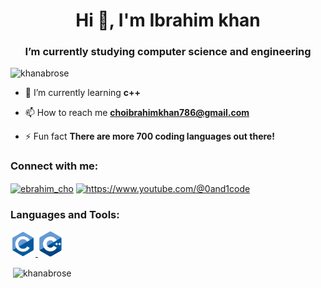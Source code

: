 <h1 align="center">Hi 👋, I'm Ibrahim khan</h1>
<h3 align="center">I’m currently studying computer science and engineering</h3>

<p align="left"> <img src="https://komarev.com/ghpvc/?username=khanabrose&label=Profile%20views&color=0e75b6&style=flat" alt="khanabrose" /> </p>

- 🌱 I’m currently learning **c++**

- 📫 How to reach me **choibrahimkhan786@gmail.com**

- ⚡ Fun fact **There are more 700 coding languages out there!**

<h3 align="left">Connect with me:</h3>
<p align="left">
<a href="https://twitter.com/ebrahim_cho" target="blank"><img align="center" src="https://raw.githubusercontent.com/rahuldkjain/github-profile-readme-generator/master/src/images/icons/Social/twitter.svg" alt="ebrahim_cho" height="30" width="40" /></a>
<a href="https://www.youtube.com/c/https://www.youtube.com/@0and1code" target="blank"><img align="center" src="https://raw.githubusercontent.com/rahuldkjain/github-profile-readme-generator/master/src/images/icons/Social/youtube.svg" alt="https://www.youtube.com/@0and1code" height="30" width="40" /></a>
</p>

<h3 align="left">Languages and Tools:</h3>
<p align="left"> <a href="https://www.cprogramming.com/" target="_blank" rel="noreferrer"> <img src="https://raw.githubusercontent.com/devicons/devicon/master/icons/c/c-original.svg" alt="c" width="40" height="40"/> </a> <a href="https://www.w3schools.com/cpp/" target="_blank" rel="noreferrer"> <img src="https://raw.githubusercontent.com/devicons/devicon/master/icons/cplusplus/cplusplus-original.svg" alt="cplusplus" width="40" height="40"/> </a> </p>

<p>&nbsp;<img align="center" src="https://github-readme-stats.vercel.app/api?username=khanabrose&show_icons=true&locale=en" alt="khanabrose" /></p>
